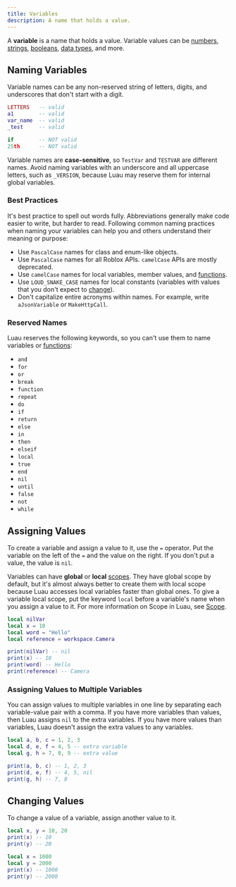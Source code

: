 ```yaml
---
title: Variables
description: A name that holds a value.
---
```


A **variable** is a name that holds a value. Variable values can be [numbers](./numbers.md), [strings](./strings.md), [booleans](./booleans.md), [data types](/reference/engine/datatypes), and more.

## Naming Variables

Variable names can be any non-reserved string of letters, digits, and underscores that don't start with a digit.

```lua
LETTERS   -- valid
a1        -- valid
var_name  -- valid
_test     -- valid

if        -- NOT valid
25th      -- NOT valid
```

Variable names are **case-sensitive**, so `TestVar` and `TESTVAR` are different names. Avoid naming variables with an underscore and all uppercase letters, such as `_VERSION`, because Luau may reserve them for internal global variables.

### Best Practices

It's best practice to spell out words fully. Abbreviations generally make code easier to write, but harder to read. Following common naming practices when naming your variables can help you and others understand their meaning or purpose:

- Use `PascalCase` names for class and enum-like objects.
- Use `PascalCase` names for all Roblox APIs. `camelCase` APIs are mostly deprecated.
- Use `camelCase` names for local variables, member values, and [functions](./functions.md).
- Use `LOUD_SNAKE_CASE` names for local constants (variables with values that you don't expect to [change](#changing-values)).
- Don't capitalize entire acronyms within names. For example, write `aJsonVariable` or `MakeHttpCall`.

### Reserved Names

Luau reserves the following keywords, so you can't use them to name variables or [functions](./functions.md):

- `and`
- `for`
- `or`
- `break`
- `function`
- `repeat`
- `do`
- `if`
- `return`
- `else`
- `in`
- `then`
- `elseif`
- `local`
- `true`
- `end`
- `nil`
- `until`
- `false`
- `not`
- `while`

## Assigning Values

To create a variable and assign a value to it, use the `=` operator. Put the variable on the left of the `=` and the value on the right. If you don't put a value, the value is `nil`.

Variables can have **global** or **local** [scopes](./scope.md). They have global scope by default, but it's almost always better to create them with local scope because Luau accesses local variables faster than global ones. To give a variable local scope, put the keyword `local` before a variable's name when you assign a value to it. For more information on Scope in Luau, see [Scope](./scope.md).

```lua
local nilVar
local x = 10
local word = "Hello"
local reference = workspace.Camera

print(nilVar) -- nil
print(x) -- 10
print(word) -- Hello
print(reference) -- Camera
```

### Assigning Values to Multiple Variables

You can assign values to multiple variables in one line by separating each variable-value pair with a comma. If you have more variables than values, then Luau assigns `nil` to the extra variables. If you have more values than variables, Luau doesn't assign the extra values to any variables.

```lua
local a, b, c = 1, 2, 3
local d, e, f = 4, 5 -- extra variable
local g, h = 7, 8, 9 -- extra value

print(a, b, c) -- 1, 2, 3
print(d, e, f) -- 4, 5, nil
print(g, h) -- 7, 8
```

## Changing Values

To change a value of a variable, assign another value to it.

```lua
local x, y = 10, 20
print(x) -- 10
print(y) -- 20

local x = 1000
local y = 2000
print(x) -- 1000
print(y) -- 2000
```
